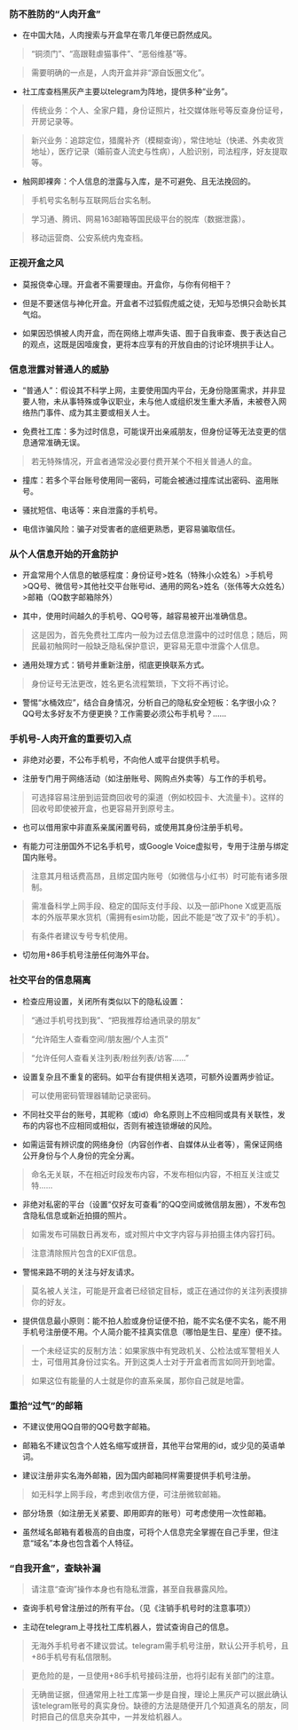 ### 防不胜防的“人肉开盒”
- 在中国大陆，人肉搜索与开盒早在零几年便已蔚然成风。

> “铜须门”、“高跟鞋虐猫事件”、“恶俗维基”等。

> 需要明确的一点是，人肉开盒并非“源自饭圈文化”。

- 社工库查档黑灰产主要以telegram为阵地，提供多种“业务”。

> 传统业务：个人、全家户籍，身份证照片，社交媒体账号等反查身份证号，开房记录等。

> 新兴业务：追踪定位，猎魔补齐（模糊查询），常住地址（快递、外卖收货地址），医疗记录（婚前查人流史与性病），人脸识别，司法程序，好友提取等。

- 触网即裸奔：个人信息的泄露与入库，是不可避免、且无法挽回的。

> 手机号实名制与互联网后台实名制。

> 学习通、腾讯、网易163邮箱等国民级平台的脱库（数据泄露）。

> 移动运营商、公安系统内鬼查档。

### 正视开盒之风

- 莫报侥幸心理。开盒者不需要理由。开盒你，与你有何相干？

- 但是不要迷信与神化开盒。开盒者不过狐假虎威之徒，无知与恐惧只会助长其气焰。

- 如果因恐惧被人肉开盒，而在网络上噤声失语、囿于自我审查、畏于表达自己的观点，这既是因噎废食，更将本应享有的开放自由的讨论环境拱手让人。

### 信息泄露对普通人的威胁

- “普通人”：假设其不科学上网，主要使用国内平台，无身份隐匿需求，并非显要人物，未从事特殊或争议职业，未与他人或组织发生重大矛盾，未被卷入网络热门事件、成为其主要或相关人士。

- 免费社工库：多为过时信息，可能误开出亲戚朋友，但身份证等无法变更的信息通常准确无误。

> 若无特殊情况，开盒者通常没必要付费开某个不相关普通人的盒。

- 撞库：若多个平台账号使用同一密码，可能会被通过撞库试出密码、盗用账号。

- 骚扰短信、电话等：来自泄露的手机号。

- 电信诈骗风险：骗子对受害者的底细更熟悉，更容易骗取信任。

### 从个人信息开始的开盒防护

- 开盒常用个人信息的敏感程度：身份证号>姓名（特殊小众姓名）>手机号>QQ号、微信号>其他社交平台账号id、通用的网名>姓名（张伟等大众姓名）>邮箱（QQ数字邮箱除外）

- 其中，使用时间越久的手机号、QQ号等，越容易被开出准确信息。

> 这是因为，首先免费社工库内一般为过去信息泄露中的过时信息；随后，网民最初触网时一般缺乏隐私保护意识，更容易无意中泄露个人信息。

- 通用处理方式：销号并重新注册，彻底更换联系方式。

> 身份证号无法更改，姓名更名流程繁琐，下文将不再讨论。

- 警惕“水桶效应”，结合自身情况，分析自己的隐私安全短板：名字很小众？QQ号太多好友不方便更换？工作需要必须公布手机号？……

### 手机号-人肉开盒的重要切入点

- 非绝对必要，不公布手机号，不向他人或平台提供手机号。

- 注册专门用于网络活动（如注册账号、网购点外卖等）与工作的手机号。

> 可选择容易注册到运营商回收号的渠道（例如校园卡、大流量卡）。这样的回收号即使被开盒，也更容易开到原号主。

- 也可以借用家中非直系亲属闲置号码，或使用其身份注册手机号。

- 有能力可注册国外不记名手机号，或Google Voice虚拟号，专用于注册与绑定国内账号。

> 注意其月租话费高昂，且绑定国内账号（如微信与小红书）时可能有诸多限制。

> 需准备科学上网手段、稳定的国际支付手段、以及一部iPhone X或更高版本的外版苹果水货机（需拥有esim功能，因此不能是“改了双卡”的手机）。

> 有条件者建议专号专机使用。

- 切勿用+86手机号注册任何海外平台。

### 社交平台的信息隔离

- 检查应用设置，关闭所有类似以下的隐私设置：

> “通过手机号找到我”、“把我推荐给通讯录的朋友”

> “允许陌生人查看空间/朋友圈/个人主页”

> “允许任何人查看关注列表/粉丝列表/访客……”

- 设置复杂且不重复的密码。如平台有提供相关选项，可额外设置两步验证。

> 可以使用密码管理器辅助记录密码。

- 不同社交平台的账号，其昵称（或id）命名原则上不应相同或具有关联性，发布的内容也不应相同或相似，否则有被连锁爆破的风险。

- 如需运营有辨识度的网络身份（内容创作者、自媒体从业者等），需保证网络公开身份与个人身份的完全分离。

> 命名无关联，不在相近时段发布内容，不发布相似内容，不相互关注或艾特……

- 非绝对私密的平台（设置“仅好友可查看”的QQ空间或微信朋友圈），不发布包含隐私信息或新近拍摄的照片。

> 如需发布可隔数日再发布，或对照片中文字内容与非拍摄主体内容打码。

> 注意清除照片包含的EXIF信息。

- 警惕来路不明的关注与好友请求。

> 莫名被人关注，可能是开盒者已经锁定目标，或正在通过你的关注列表摸排你的好友。

- 提供信息最小原则：能不拍人脸或身份证便不拍，能不实名便不实名，能不用手机号注册便不用。个人简介能不挂真实信息（哪怕是生日、星座）便不挂。

> 一个未经证实的反制方法：如果家族中有党政机关、公检法或军警相关人士，可借用其身份过实名。开到这类人士对于开盒者而言如同开到地雷。

> 如果这位有能量的人士就是你的直系亲属，那你自己就是地雷。

### 重拾“过气”的邮箱

- 不建议使用QQ自带的QQ号数字邮箱。

- 邮箱名不建议包含个人姓名缩写或拼音，其他平台常用的id，或少见的英语单词。

- 建议注册非实名海外邮箱，因为国内邮箱同样需要提供手机号注册。

> 如无科学上网手段，考虑到收信方便，可注册微软邮箱。

- 部分场景（如注册无关紧要、即用即弃的账号）可考虑使用一次性邮箱。

- 虽然域名邮箱有着极高的自由度，可将个人信息完全掌握在自己手里，但注意“域名”本身也包含着个人特征。

### “自我开盒”，查缺补漏

> 请注意“查询”操作本身也有隐私泄露，甚至自我暴露风险。

- 查询手机号曾注册过的所有平台。（见《注销手机号时的注意事项》）

- 主动在telegram上寻找社工库机器人，尝试查询自己的信息。

> 无海外手机号者不建议尝试。telegram需手机号注册，默认公开手机号，且+86手机号有私信限制。

> 更危险的是，一旦使用+86手机号接码注册，也将引起有关部门的注意。

> 无确凿证据，但通常用上社工库第一步是自搜，理论上黑灰产可以据此确认该telegram账号的真实身份。缺德的方法是随便开几个知道真名的朋友，同时把自己的信息夹杂其中，一并发给机器人。
